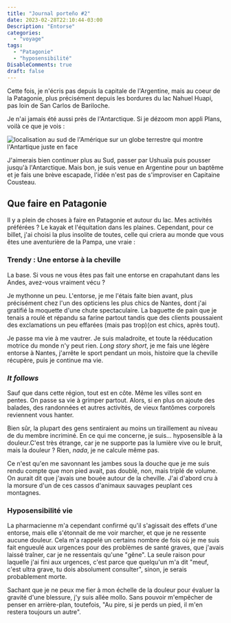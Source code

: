 ```yaml
---
title: "Journal porteño #2"
date: 2023-02-28T22:10:44-03:00
Description: "Entorse"
categories: 
  - "voyage"
tags: 
  - "Patagonie"
  - "hyposensibilité"
DisableComments: true
draft: false
---
```


Cette fois, je n'écris pas depuis la capitale de l'Argentine, mais au coeur de la Patagonie, plus précisément depuis les bordures du lac Nahuel Huapi, pas loin de San Carlos de Bariloche.

Je n'ai jamais été aussi près de l'Antarctique. Si je dézoom mon appli Plans, voilà ce que je vois :

![localisation au sud de l'Amérique sur un globe terrestre qui montre l'Antartique juste en face](/images/mapamundi.jpg)

J'aimerais bien continuer plus au Sud, passer par Ushuaïa puis pousser jusqu'à l'Antarctique. Mais bon, je suis venue en Argentine pour un baptême et je fais une brève escapade, l'idée n'est pas de s'improviser en Capitaine Cousteau.

## Que faire en Patagonie

Il y a plein de choses à faire en Patagonie et autour du lac. Mes activités préférées ? Le kayak et l'équitation dans les plaines. Cependant, pour ce billet, j'ai choisi la plus insolite de toutes, celle qui criera au monde que vous êtes une aventurière de la Pampa, une vraie :

### Trendy : Une entorse à la cheville

La base. Si vous ne vous êtes pas fait une entorse en crapahutant dans les Andes, avez-vous vraiment vécu ?

Je mythonne un peu. L'entorse, je me l'étais faite bien avant, plus précisément chez l'un des opticiens les plus chics de Nantes, dont j'ai gratifié la moquette d'une chute spectaculaire. La baguette de pain que je tenais a roulé et répandu sa farine partout tandis que des clients poussaient des exclamations un peu effarées (mais pas trop)(on est chics, après tout).

Je passe ma vie à me vautrer. Je suis maladroite, et toute la rééducation motrice du monde n'y peut rien. _Long story short_, je me fais une légère entorse à Nantes, j'arrête le sport pendant un mois, histoire que la cheville récupère, puis je continue ma vie.

### _It follows_

Sauf que dans cette région, tout est en côte. Même les villes sont en pentes. On passe sa vie à grimper partout. Alors, si en plus on ajoute des balades, des randonnées et autres activités, de vieux fantômes corporels reviennent vous hanter.

Bien sûr, la plupart des gens sentiraient au moins un tiraillement au niveau de du membre incriminé. En ce qui me concerne, je suis... hyposensible à la douleur.C'est très étrange, car je ne supporte pas la lumière vive ou le bruit, mais la douleur ? Rien, _nada_, je ne calcule même pas.

Ce n'est qu'en me savonnant les jambes sous la douche que je me suis rendu compte que mon pied avait, pas doublé, non, mais triplé de volume. On aurait dit que j'avais une bouée autour de la cheville. J'ai d'abord cru à la morsure d'un de ces cassos d'animaux sauvages peuplant ces montagnes.

### Hyposensibilité vie

La pharmacienne m'a cependant confirmé qu'il s'agissait des effets d'une entorse, mais elle s'étonnait de me voir marcher, et que je ne ressente aucune douleur. Cela m'a rappelé un certains nombre de fois où je me suis fait engueulé aux urgences pour des problèmes de santé graves, que j'avais laissé traîner, car je ne ressentais qu'une "gêne". La seule raison pour laquelle j'ai fini aux urgences, c'est parce que quelqu'un m'a dit "meuf, c'est ultra grave, tu dois absolument consulter", sinon, je serais probablement morte.

Sachant que je ne peux me fier à mon échelle de la douleur pour évaluer la gravité d'une blessure, j'y suis allée mollo. Sans pouvoir m'empêcher de penser en arrière-plan, toutefois, "Au pire, si je perds un pied, il m'en restera toujours un autre".


[/images/mapamundi.jpg]: /images/mapamundi.jpg